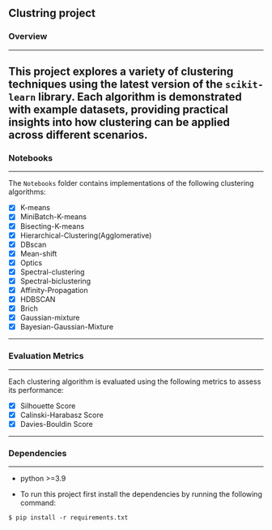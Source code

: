 ## Clustring project

### Overview
---
This project explores a variety of clustering techniques using the latest version of the `scikit-learn` library. Each algorithm is demonstrated with example datasets, providing practical insights into how clustering can be applied across different scenarios.
---
### Notebooks
---
The `Notebooks` folder contains implementations of the following clustering algorithms:

* [X] K-means
* [X] MiniBatch-K-means
* [X] Bisecting-K-means
* [X] Hierarchical-Clustering(Agglomerative)
* [X] DBscan
* [X] Mean-shift
* [X] Optics
* [X] Spectral-clustering
* [X] Spectral-biclustering
* [X] Affinity-Propagation
* [X] HDBSCAN
* [X] Brich
* [X] Gaussian-mixture
* [X] Bayesian-Gaussian-Mixture

---
### Evaluation Metrics
---
Each clustering algorithm is evaluated using the following metrics to assess its performance:

* [X] Silhouette Score
* [X] Calinski-Harabasz Score
* [X] Davies-Bouldin Score
---
### Dependencies
---
- python >=3.9

- To run this project first install the dependencies by running the following command:

```console
$ pip install -r requirements.txt
```

 
